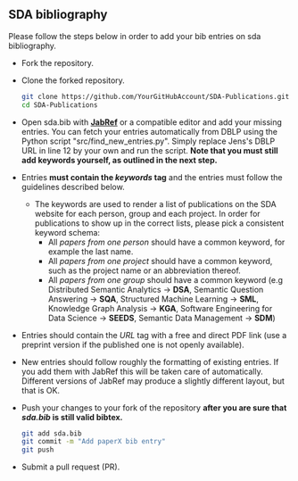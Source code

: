 ## SDA bibliography
Please follow the steps below in order to add your bib entries on sda bibliography.

* Fork the repository.
* Clone the forked repository.
    ```bash
    git clone https://github.com/YourGitHubAccount/SDA-Publications.git
    cd SDA-Publications
    ```
* Open sda.bib with [**JabRef**](http://www.jabref.org/) or a compatible editor and add your missing entries. You can fetch your entries automatically from DBLP using the Python script "src/find_new_entries.py". Simply replace Jens's DBLP URL in line 12 by your own and run the script. **Note that you must still add keywords yourself, as outlined in the next step.**
* Entries **must contain the *keywords* tag** and the entries must follow the guidelines described below.
    - The keywords are used to render a list of publications on the SDA website for each person, group and each project. In order for publications to show up in the correct lists, please pick a consistent keyword schema:
        * All _papers from one person_ should have a common keyword, for example the last name.
        * All _papers from one project_ should have a common keyword, such as the project name or an abbreviation thereof.
        * All _papers from one group_ should have a common keyword (e.g Distributed Semantic Analytics -> **DSA**, Semantic Question Answering -> **SQA**, Structured Machine Learning -> **SML**, Knowledge Graph Analysis -> **KGA**, Software Engineering for Data Science -> **SEEDS**, Semantic Data Management -> **SDM**)

* Entries should contain the *URL* tag with a free and direct PDF link (use a preprint version if the published one is not openly available).
* New entries should follow roughly the formatting of existing entries. If you add them with JabRef this will be taken care of automatically. Different versions of JabRef may produce a slightly different layout, but that is OK.
* Push your changes to your fork of the repository **after you are sure that *sda.bib* is still valid bibtex.**
    ```bash
    git add sda.bib
    git commit -m "Add paperX bib entry"
    git push
    ```
* Submit a pull request (PR).
